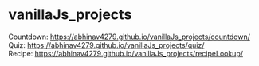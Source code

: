 # vanillaJs_projects

Countdown: https://abhinav4279.github.io/vanillaJs_projects/countdown/ <br>
Quiz: https://abhinav4279.github.io/vanillaJs_projects/quiz/ <br>
Recipe: https://abhinav4279.github.io/vanillaJs_projects/recipeLookup/ <br>
